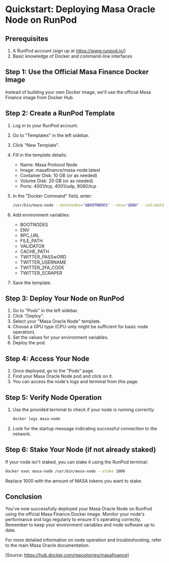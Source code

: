 # Quickstart: Deploying Masa Oracle Node on RunPod

## Prerequisites

1. A RunPod account (sign up at https://www.runpod.io/)
2. Basic knowledge of Docker and command-line interfaces

## Step 1: Use the Official Masa Finance Docker Image

Instead of building your own Docker image, we'll use the official Masa Finance image from Docker Hub.

## Step 2: Create a RunPod Template

1. Log in to your RunPod account.
2. Go to "Templates" in the left sidebar.
3. Click "New Template".
4. Fill in the template details:
   - Name: Masa Protocol Node
   - Image: masafinance/masa-node:latest
   - Container Disk: 10 GB (or as needed)
   - Volume Disk: 20 GB (or as needed)
   - Ports: 4001/tcp, 4001/udp, 8080/tcp

5. In the "Docker Command" field, enter:
   ```bash
   /usr/bin/masa-node --bootnodes="$BOOTNODES" --env="$ENV" --validator="$VALIDATOR" --cachePath="$CACHE_PATH"
   ```

6. Add environment variables:
   - BOOTNODES
   - ENV
   - RPC_URL
   - FILE_PATH
   - VALIDATOR
   - CACHE_PATH
   - TWITTER_PASSwORD
   - TWITTER_USERNAME
   - TWITTER_2FA_CODE
   - TWITTER_SCRAPER

7. Save the template.

## Step 3: Deploy Your Node on RunPod

1. Go to "Pods" in the left sidebar.
2. Click "Deploy".
3. Select your "Masa Oracle Node" template.
4. Choose a GPU type (CPU-only might be sufficient for basic node operation).
5. Set the values for your environment variables.
6. Deploy the pod.

## Step 4: Access Your Node

1. Once deployed, go to the "Pods" page.
2. Find your Masa Oracle Node pod and click on it.
3. You can access the node's logs and terminal from this page.

## Step 5: Verify Node Operation

1. Use the provided terminal to check if your node is running correctly:
   ```bash
   docker logs masa-node
   ```

2. Look for the startup message indicating successful connection to the network.

## Step 6: Stake Your Node (if not already staked)

If your node isn't staked, you can stake it using the RunPod terminal:

```bash
docker exec masa-node /usr/bin/masa-node --stake 1000
```

Replace 1000 with the amount of MASA tokens you want to stake.

## Conclusion

You've now successfully deployed your Masa Oracle Node on RunPod using the official Masa Finance Docker image. Monitor your node's performance and logs regularly to ensure it's operating correctly. Remember to keep your environment variables and node software up to date.

For more detailed information on node operation and troubleshooting, refer to the main Masa Oracle documentation.

[Source: https://hub.docker.com/repositories/masafinance]
